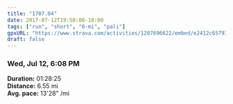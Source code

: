 ```yaml
---
title: "1707.04"
date: 2017-07-12T19:58:08-10:00
tags: ["run", "short", "6-mi", "pali"]
gpxURL: "https://www.strava.com/activities/1207696622/embed/e2412c657935c33a81f07fb3ebb273fd6cd0067d"
draft: false
---
```


### Wed, Jul 12, 6:08 PM

**Duration:** 01:28:25  
**Distance:** 6.55 mi  
**Avg. pace:** 13'28" /mi